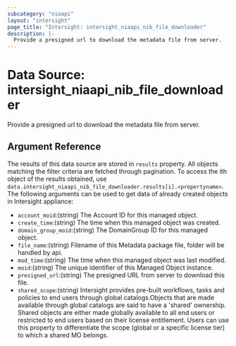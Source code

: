 ```yaml
---
subcategory: "niaapi"
layout: "intersight"
page_title: "Intersight: intersight_niaapi_nib_file_downloader"
description: |-
  Provide a presigned url to download the metadata file from server.
---
```


# Data Source: intersight_niaapi_nib_file_downloader
Provide a presigned url to download the metadata file from server.
## Argument Reference
The results of this data source are stored in `results` property.
All objects matching the filter criteria are fetched through pagination.
To access the ith object of the results obtained, use `data.intersight_niaapi_nib_file_downloader.results[i].<propertyname>`.
The following arguments can be used to get data of already created objects in Intersight appliance:
* `account_moid`:(string) The Account ID for this managed object. 
* `create_time`:(string) The time when this managed object was created. 
* `domain_group_moid`:(string) The DomainGroup ID for this managed object. 
* `file_name`:(string) Filename of this Metadata package file, folder will be handled by api. 
* `mod_time`:(string) The time when this managed object was last modified. 
* `moid`:(string) The unique identifier of this Managed Object instance. 
* `presigned_url`:(string) The presigned URL from server to download this file. 
* `shared_scope`:(string) Intersight provides pre-built workflows, tasks and policies to end users through global catalogs.Objects that are made available through global catalogs are said to have a 'shared' ownership. Shared objects are either made globally available to all end users or restricted to end users based on their license entitlement. Users can use this property to differentiate the scope (global or a specific license tier) to which a shared MO belongs. 
 